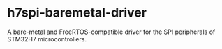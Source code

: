 # h7spi-baremetal-driver
A bare-metal and FreeRTOS-compatible driver for the SPI peripherals of STM32H7 microcontrollers. 
